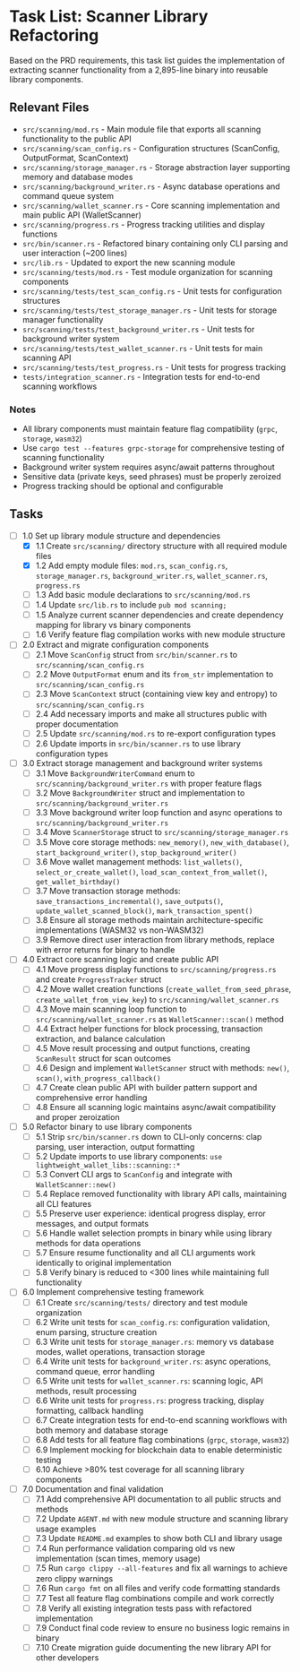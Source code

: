 # Task List: Scanner Library Refactoring

Based on the PRD requirements, this task list guides the implementation of extracting scanner functionality from a 2,895-line binary into reusable library components.

## Relevant Files

- `src/scanning/mod.rs` - Main module file that exports all scanning functionality to the public API
- `src/scanning/scan_config.rs` - Configuration structures (ScanConfig, OutputFormat, ScanContext) 
- `src/scanning/storage_manager.rs` - Storage abstraction layer supporting memory and database modes
- `src/scanning/background_writer.rs` - Async database operations and command queue system
- `src/scanning/wallet_scanner.rs` - Core scanning implementation and main public API (WalletScanner)
- `src/scanning/progress.rs` - Progress tracking utilities and display functions
- `src/bin/scanner.rs` - Refactored binary containing only CLI parsing and user interaction (~200 lines)
- `src/lib.rs` - Updated to export the new scanning module
- `src/scanning/tests/mod.rs` - Test module organization for scanning components
- `src/scanning/tests/test_scan_config.rs` - Unit tests for configuration structures
- `src/scanning/tests/test_storage_manager.rs` - Unit tests for storage manager functionality
- `src/scanning/tests/test_background_writer.rs` - Unit tests for background writer system
- `src/scanning/tests/test_wallet_scanner.rs` - Unit tests for main scanning API
- `src/scanning/tests/test_progress.rs` - Unit tests for progress tracking
- `tests/integration_scanner.rs` - Integration tests for end-to-end scanning workflows

### Notes

- All library components must maintain feature flag compatibility (`grpc`, `storage`, `wasm32`)
- Use `cargo test --features grpc-storage` for comprehensive testing of scanning functionality
- Background writer system requires async/await patterns throughout
- Sensitive data (private keys, seed phrases) must be properly zeroized
- Progress tracking should be optional and configurable

## Tasks

- [ ] 1.0 Set up library module structure and dependencies
  - [x] 1.1 Create `src/scanning/` directory structure with all required module files
  - [x] 1.2 Add empty module files: `mod.rs`, `scan_config.rs`, `storage_manager.rs`, `background_writer.rs`, `wallet_scanner.rs`, `progress.rs`
  - [ ] 1.3 Add basic module declarations to `src/scanning/mod.rs`
  - [ ] 1.4 Update `src/lib.rs` to include `pub mod scanning;`
  - [ ] 1.5 Analyze current scanner dependencies and create dependency mapping for library vs binary components
  - [ ] 1.6 Verify feature flag compilation works with new module structure

- [ ] 2.0 Extract and migrate configuration components
  - [ ] 2.1 Move `ScanConfig` struct from `src/bin/scanner.rs` to `src/scanning/scan_config.rs`
  - [ ] 2.2 Move `OutputFormat` enum and its `from_str` implementation to `src/scanning/scan_config.rs`
  - [ ] 2.3 Move `ScanContext` struct (containing view key and entropy) to `src/scanning/scan_config.rs`
  - [ ] 2.4 Add necessary imports and make all structures public with proper documentation
  - [ ] 2.5 Update `src/scanning/mod.rs` to re-export configuration types
  - [ ] 2.6 Update imports in `src/bin/scanner.rs` to use library configuration types

- [ ] 3.0 Extract storage management and background writer systems
  - [ ] 3.1 Move `BackgroundWriterCommand` enum to `src/scanning/background_writer.rs` with proper feature flags
  - [ ] 3.2 Move `BackgroundWriter` struct and implementation to `src/scanning/background_writer.rs`
  - [ ] 3.3 Move background writer loop function and async operations to `src/scanning/background_writer.rs`
  - [ ] 3.4 Move `ScannerStorage` struct to `src/scanning/storage_manager.rs`
  - [ ] 3.5 Move core storage methods: `new_memory()`, `new_with_database()`, `start_background_writer()`, `stop_background_writer()`
  - [ ] 3.6 Move wallet management methods: `list_wallets()`, `select_or_create_wallet()`, `load_scan_context_from_wallet()`, `get_wallet_birthday()`
  - [ ] 3.7 Move transaction storage methods: `save_transactions_incremental()`, `save_outputs()`, `update_wallet_scanned_block()`, `mark_transaction_spent()`
  - [ ] 3.8 Ensure all storage methods maintain architecture-specific implementations (WASM32 vs non-WASM32)
  - [ ] 3.9 Remove direct user interaction from library methods, replace with error returns for binary to handle

- [ ] 4.0 Extract core scanning logic and create public API
  - [ ] 4.1 Move progress display functions to `src/scanning/progress.rs` and create `ProgressTracker` struct
  - [ ] 4.2 Move wallet creation functions (`create_wallet_from_seed_phrase`, `create_wallet_from_view_key`) to `src/scanning/wallet_scanner.rs`
  - [ ] 4.3 Move main scanning loop function to `src/scanning/wallet_scanner.rs` as `WalletScanner::scan()` method
  - [ ] 4.4 Extract helper functions for block processing, transaction extraction, and balance calculation
  - [ ] 4.5 Move result processing and output functions, creating `ScanResult` struct for scan outcomes
  - [ ] 4.6 Design and implement `WalletScanner` struct with methods: `new()`, `scan()`, `with_progress_callback()`
  - [ ] 4.7 Create clean public API with builder pattern support and comprehensive error handling
  - [ ] 4.8 Ensure all scanning logic maintains async/await compatibility and proper zeroization

- [ ] 5.0 Refactor binary to use library components
  - [ ] 5.1 Strip `src/bin/scanner.rs` down to CLI-only concerns: clap parsing, user interaction, output formatting
  - [ ] 5.2 Update imports to use library components: `use lightweight_wallet_libs::scanning::*`
  - [ ] 5.3 Convert CLI args to `ScanConfig` and integrate with `WalletScanner::new()`
  - [ ] 5.4 Replace removed functionality with library API calls, maintaining all CLI features
  - [ ] 5.5 Preserve user experience: identical progress display, error messages, and output formats
  - [ ] 5.6 Handle wallet selection prompts in binary while using library methods for data operations
  - [ ] 5.7 Ensure resume functionality and all CLI arguments work identically to original implementation
  - [ ] 5.8 Verify binary is reduced to <300 lines while maintaining full functionality

- [ ] 6.0 Implement comprehensive testing framework
  - [ ] 6.1 Create `src/scanning/tests/` directory and test module organization
  - [ ] 6.2 Write unit tests for `scan_config.rs`: configuration validation, enum parsing, structure creation
  - [ ] 6.3 Write unit tests for `storage_manager.rs`: memory vs database modes, wallet operations, transaction storage
  - [ ] 6.4 Write unit tests for `background_writer.rs`: async operations, command queue, error handling
  - [ ] 6.5 Write unit tests for `wallet_scanner.rs`: scanning logic, API methods, result processing
  - [ ] 6.6 Write unit tests for `progress.rs`: progress tracking, display formatting, callback handling
  - [ ] 6.7 Create integration tests for end-to-end scanning workflows with both memory and database storage
  - [ ] 6.8 Add tests for all feature flag combinations (`grpc`, `storage`, `wasm32`)
  - [ ] 6.9 Implement mocking for blockchain data to enable deterministic testing
  - [ ] 6.10 Achieve >80% test coverage for all scanning library components

- [ ] 7.0 Documentation and final validation
  - [ ] 7.1 Add comprehensive API documentation to all public structs and methods
  - [ ] 7.2 Update `AGENT.md` with new module structure and scanning library usage examples
  - [ ] 7.3 Update `README.md` examples to show both CLI and library usage
  - [ ] 7.4 Run performance validation comparing old vs new implementation (scan times, memory usage)
  - [ ] 7.5 Run `cargo clippy --all-features` and fix all warnings to achieve zero clippy warnings
  - [ ] 7.6 Run `cargo fmt` on all files and verify code formatting standards
  - [ ] 7.7 Test all feature flag combinations compile and work correctly
  - [ ] 7.8 Verify all existing integration tests pass with refactored implementation
  - [ ] 7.9 Conduct final code review to ensure no business logic remains in binary
  - [ ] 7.10 Create migration guide documenting the new library API for other developers
